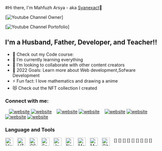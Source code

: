 #Hi there, I'm Mahfuzh Arsya - aka [Syanexact][Youtube]👋

[![Youtube Channel Owner](https://img.shields.io/youtube/channel/subscribers/UCAFlRG68gx5iEelmJ2TSAmw?logo=youtube&logoColor=red&style=for-the-badge)]

[![Youtube Channel Portofolio](https://img.shields.io/youtube/channel/subscribers/UCDeCkyLwwOsXnvqOPf3wVsg?logo=youtube&logoColor=red&style=for-the-badge)]

## I'm a Husband, Father, Developer, and Teacher!!

- 🔭 Check out my Code course: 
- 🌱 I’m currently learning everything 
- 👯 I’m looking to collaborate with other content creators
- 🥅 2022 Goals: Learn more about Web development,Sofware Development
- ⚡ Fun fact: I love mathematics and drawing a anime
- 😻 Check out the NFT collection I created


### Connect with me:

&nbsp;&nbsp;
[![website](./img/youtube-light.svg)](https://www.youtube.com/channel/UCAFlRG68gx5iEelmJ2TSAmw#gh-light-mode-only)
[![website](./img/youtube-dark.svg)](https://www.youtube.com/channel/UCAFlRG68gx5iEelmJ2TSAmw#gh-dark-mode-only)
&nbsp;&nbsp;
[![website](./img/youtube-light.svg)](https://www.youtube.com/channel/UCDeCkyLwwOsXnvqOPf3wVsg#gh-light-mode-only)
[![website](./img/youtube-dark.svg)](https://www.youtube.com/channel/UCDeCkyLwwOsXnvqOPf3wVsg#gh-dark-mode-only)
&nbsp;&nbsp;
[![website](./img/linkedin-light.svg)](https://www.linkedin.com/in/mahfuzh-arsya-1b64a920b#gh-light-mode-only)
[![website](./img/linkedin-dark.svg)](https://www.linkedin.com/in/mahfuzh-arsya-1b64a920b#gh-dark-mode-only)
&nbsp;&nbsp;
[![website](./img/instagram-light.svg)](https://www.instagram.com/mahfuzh_arsya#gh-light-mode-only)
[![website](./img/instagram-dark.svg)](https://www.instagram.com/mahfuzh_arsya#gh-dark-mode-only)


### Language and Tools

[<img align="left" alt="Visual Studio Code" width="26px" src="https://cdn.jsdelivr.net/gh/devicons/devicon/icons/vscode/vscode-original.svg" style="padding-right:10px;" />]
[<img align="left" alt="HTML5" width="26px" src="https://cdn.jsdelivr.net/gh/devicons/devicon/icons/html5/html5-original.svg" style="padding-right:10px;" />]
[<img align="left" alt="CSS3" width="26px" src="https://cdn.jsdelivr.net/gh/devicons/devicon/icons/css3/css3-original.svg" style="padding-right:10px;" />]
[<img align="left" alt="Sass" width="26px" src="https://cdn.jsdelivr.net/gh/devicons/devicon/icons/sass/sass-original.svg" style="padding-right:10px;" />]
[<img align="left" alt="JavaScript" width="26px" src="https://cdn.jsdelivr.net/gh/devicons/devicon/icons/javascript/javascript-original.svg" style="padding-right:10px;" />]
[<img align="left" alt="Node.js" width="26px" src="https://cdn.jsdelivr.net/gh/devicons/devicon/icons/nodejs/nodejs-original.svg" style="padding-right:10px;" />]
[<img align="left" alt="MongoDB" width="26px" src="https://cdn.jsdelivr.net/gh/devicons/devicon/icons/mongodb/mongodb-original.svg" style="padding-right:10px;" />]
[<img align="left" alt="MySQL" width="26px" src="https://cdn.jsdelivr.net/gh/devicons/devicon/icons/mysql/mysql-original.svg" style="padding-right:10px;" />]
[<img align="left" alt="Git" width="26px" src="https://cdn.jsdelivr.net/gh/devicons/devicon/icons/git/git-original.svg" style="padding-right:10px;" />]

<br />
<br />

[website]: 
[course]: 
[youtube]: www.youtube.com/channel/UCAFlRG68gx5iEelmJ2TSAmw
[instagram]: https://www.instagram.com/mahfuzh_arsya
[linkedin]: https://www.linkedin.com/in/mahfuzh-arsya-1b64a920b
